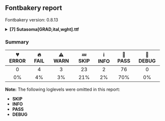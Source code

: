 ## Fontbakery report

Fontbakery version: 0.8.13

<details><summary><b>[7] Sutasoma[GRAD,ital,wght].ttf</b></summary><div><details><summary>🔥 <b>FAIL:</b> The variable font 'wght' (Weight) axis coordinate must be 400 on the 'Regular' instance. (<a href="https://font-bakery.readthedocs.io/en/stable/fontbakery/profiles/fvar.html#com.google.fonts/check/varfont/regular_wght_coord">com.google.fonts/check/varfont/regular_wght_coord</a>)</summary><div>


* 🔥 **FAIL** "Regular" instance not present. [code: no-regular-instance]
</div></details><details><summary>🔥 <b>FAIL:</b> The variable font 'ital' (Italic) axis coordinate must be zero on the 'Regular' instance. (<a href="https://font-bakery.readthedocs.io/en/stable/fontbakery/profiles/fvar.html#com.google.fonts/check/varfont/regular_ital_coord">com.google.fonts/check/varfont/regular_ital_coord</a>)</summary><div>


* 🔥 **FAIL** "Regular" instance not present. [code: no-regular-instance]
</div></details><details><summary>🔥 <b>FAIL:</b> The variable font 'wght' (Weight) axis coordinate must be 700 on the 'Bold' instance. (<a href="https://font-bakery.readthedocs.io/en/stable/fontbakery/profiles/fvar.html#com.google.fonts/check/varfont/bold_wght_coord">com.google.fonts/check/varfont/bold_wght_coord</a>)</summary><div>


* 🔥 **FAIL** "Bold" instance not present. [code: no-bold-instance]
</div></details><details><summary>🔥 <b>FAIL:</b> STAT table has Axis Value tables? (<a href="https://font-bakery.readthedocs.io/en/stable/fontbakery/profiles/stat.html#com.adobe.fonts/check/stat_has_axis_value_tables">com.adobe.fonts/check/stat_has_axis_value_tables</a>)</summary><div>


* 🔥 **FAIL** STAT table is missing Axis Value for 'ital' value '9.0' [code: missing-axis-value-table]
* 🔥 **FAIL** STAT table is missing Axis Value for 'ital' value '9.0' [code: missing-axis-value-table]
* 🔥 **FAIL** STAT table is missing Axis Value for 'ital' value '9.0' [code: missing-axis-value-table]
* 🔥 **FAIL** STAT table is missing Axis Value for 'ital' value '9.0' [code: missing-axis-value-table]
* 🔥 **FAIL** STAT table is missing Axis Value for 'ital' value '9.0' [code: missing-axis-value-table]
* 🔥 **FAIL** STAT table is missing Axis Value for 'ital' value '9.0' [code: missing-axis-value-table]
* 🔥 **FAIL** STAT table is missing Axis Value for 'ital' value '9.0' [code: missing-axis-value-table]
* 🔥 **FAIL** STAT table is missing Axis Value for 'ital' value '9.0' [code: missing-axis-value-table]
* 🔥 **FAIL** STAT table is missing Axis Value for 'ital' value '9.0' [code: missing-axis-value-table]
* 🔥 **FAIL** STAT table is missing Axis Value for 'ital' value '9.0' [code: missing-axis-value-table]
* 🔥 **FAIL** STAT table is missing Axis Value for 'ital' value '9.0' [code: missing-axis-value-table]
* 🔥 **FAIL** STAT table is missing Axis Value for 'ital' value '9.0' [code: missing-axis-value-table]
* 🔥 **FAIL** STAT table is missing Axis Value for 'ital' value '9.0' [code: missing-axis-value-table]
* 🔥 **FAIL** STAT table is missing Axis Value for 'ital' value '9.0' [code: missing-axis-value-table]
</div></details><details><summary>⚠ <b>WARN:</b> Does the font contain a soft hyphen? (<a href="https://font-bakery.readthedocs.io/en/stable/fontbakery/profiles/universal.html#com.google.fonts/check/soft_hyphen">com.google.fonts/check/soft_hyphen</a>)</summary><div>


* ⚠ **WARN** This font has a 'Soft Hyphen' character. [code: softhyphen]
</div></details><details><summary>⚠ <b>WARN:</b> Detect any interpolation issues in the font. (<a href="https://font-bakery.readthedocs.io/en/stable/fontbakery/profiles/universal.html#com.google.fonts/check/interpolation_issues">com.google.fonts/check/interpolation_issues</a>)</summary><div>


* ⚠ **WARN** Interpolation issues were found in the font: 	- Contour 2 start point differs in glyph 'Oslash' between location <fontTools.ttLib.ttGlyphSet._TTGlyphSetGlyf object at 0x10c68a990> and location <fontTools.ttLib.ttGlyphSet._TTGlyphSetGlyf object at 0x10c655b10>

	- Contour 1 start point differs in glyph 'O' between location <fontTools.ttLib.ttGlyphSet._TTGlyphSetGlyf object at 0x10c68a990> and location <fontTools.ttLib.ttGlyphSet._TTGlyphSetGlyf object at 0x10c655b10>

	- Contour 3 start point differs in glyph 'numbersign' between location <fontTools.ttLib.ttGlyphSet._TTGlyphSetGlyf object at 0x10c68a990> and location <fontTools.ttLib.ttGlyphSet._TTGlyphSetGlyf object at 0x10c79ca10>

	- Contour 3 start point differs in glyph 'numbersign' between location <fontTools.ttLib.ttGlyphSet._TTGlyphSetGlyf object at 0x10c68a990> and location <fontTools.ttLib.ttGlyphSet._TTGlyphSetGlyf object at 0x10c6552d0>

	- Contour 3 start point differs in glyph 'numbersign' between location <fontTools.ttLib.ttGlyphSet._TTGlyphSetGlyf object at 0x10c68a990> and location <fontTools.ttLib.ttGlyphSet._TTGlyphSetGlyf object at 0x10c64f490>

	- Contour 3 start point differs in glyph 'numbersign' between location <fontTools.ttLib.ttGlyphSet._TTGlyphSetGlyf object at 0x10c68a990> and location <fontTools.ttLib.ttGlyphSet._TTGlyphSetGlyf object at 0x10c64f590>

	- Contour 3 start point differs in glyph 'numbersign' between location <fontTools.ttLib.ttGlyphSet._TTGlyphSetGlyf object at 0x10c68a990> and location <fontTools.ttLib.ttGlyphSet._TTGlyphSetGlyf object at 0x10c64f4d0>

	- Contour 3 start point differs in glyph 'numbersign' between location <fontTools.ttLib.ttGlyphSet._TTGlyphSetGlyf object at 0x10c68a990> and location <fontTools.ttLib.ttGlyphSet._TTGlyphSetGlyf object at 0x10c64f990>

	- Contour 1 start point differs in glyph 'o' between location <fontTools.ttLib.ttGlyphSet._TTGlyphSetGlyf object at 0x10c68a990> and location <fontTools.ttLib.ttGlyphSet._TTGlyphSetGlyf object at 0x10c655b10>

	- Contour 1 start point differs in glyph 'nine' between location <fontTools.ttLib.ttGlyphSet._TTGlyphSetGlyf object at 0x10c68a990> and location <fontTools.ttLib.ttGlyphSet._TTGlyphSetGlyf object at 0x10c655b10>

	- Contour 1 start point differs in glyph 'uni2080' between location <fontTools.ttLib.ttGlyphSet._TTGlyphSetGlyf object at 0x10c68a990> and location <fontTools.ttLib.ttGlyphSet._TTGlyphSetGlyf object at 0x10c791ad0>

	- Contour 1 start point differs in glyph 'uni2080' between location <fontTools.ttLib.ttGlyphSet._TTGlyphSetGlyf object at 0x10c68a990> and location <fontTools.ttLib.ttGlyphSet._TTGlyphSetGlyf object at 0x10c6552d0>

	- Contour 1 start point differs in glyph 'uni2080' between location <fontTools.ttLib.ttGlyphSet._TTGlyphSetGlyf object at 0x10c68a990> and location <fontTools.ttLib.ttGlyphSet._TTGlyphSetGlyf object at 0x10c64fdd0>

	- Contour 1 start point differs in glyph 'uni2080' between location <fontTools.ttLib.ttGlyphSet._TTGlyphSetGlyf object at 0x10c68a990> and location <fontTools.ttLib.ttGlyphSet._TTGlyphSetGlyf object at 0x10c655b10>

	- Contour 1 start point differs in glyph 'uni2080' between location <fontTools.ttLib.ttGlyphSet._TTGlyphSetGlyf object at 0x10c68a990> and location <fontTools.ttLib.ttGlyphSet._TTGlyphSetGlyf object at 0x10c64f4d0>

	- Contour 1 start point differs in glyph 'uni2080' between location <fontTools.ttLib.ttGlyphSet._TTGlyphSetGlyf object at 0x10c68a990> and location <fontTools.ttLib.ttGlyphSet._TTGlyphSetGlyf object at 0x10c64f990>

	- Contour 1 start point differs in glyph 'OE' between location <fontTools.ttLib.ttGlyphSet._TTGlyphSetGlyf object at 0x10c68a990> and location <fontTools.ttLib.ttGlyphSet._TTGlyphSetGlyf object at 0x10c655b10>

	- Contour 2 start point differs in glyph 'Q' between location <fontTools.ttLib.ttGlyphSet._TTGlyphSetGlyf object at 0x10c68a990> and location <fontTools.ttLib.ttGlyphSet._TTGlyphSetGlyf object at 0x10c655b10>

	- Contour 1 start point differs in glyph 'zero.dnom' between location <fontTools.ttLib.ttGlyphSet._TTGlyphSetGlyf object at 0x10c68a990> and location <fontTools.ttLib.ttGlyphSet._TTGlyphSetGlyf object at 0x10c791ad0>

	- Contour 1 start point differs in glyph 'zero.dnom' between location <fontTools.ttLib.ttGlyphSet._TTGlyphSetGlyf object at 0x10c68a990> and location <fontTools.ttLib.ttGlyphSet._TTGlyphSetGlyf object at 0x10c6552d0>

	- Contour 1 start point differs in glyph 'zero.dnom' between location <fontTools.ttLib.ttGlyphSet._TTGlyphSetGlyf object at 0x10c68a990> and location <fontTools.ttLib.ttGlyphSet._TTGlyphSetGlyf object at 0x10c64fdd0>

	- Contour 1 start point differs in glyph 'zero.dnom' between location <fontTools.ttLib.ttGlyphSet._TTGlyphSetGlyf object at 0x10c68a990> and location <fontTools.ttLib.ttGlyphSet._TTGlyphSetGlyf object at 0x10c655b10>

	- Contour 1 start point differs in glyph 'zero.dnom' between location <fontTools.ttLib.ttGlyphSet._TTGlyphSetGlyf object at 0x10c68a990> and location <fontTools.ttLib.ttGlyphSet._TTGlyphSetGlyf object at 0x10c64f4d0>

	- Contour 1 start point differs in glyph 'zero.dnom' between location <fontTools.ttLib.ttGlyphSet._TTGlyphSetGlyf object at 0x10c68a990> and location <fontTools.ttLib.ttGlyphSet._TTGlyphSetGlyf object at 0x10c64f990>

	- Contour 1 start point differs in glyph 'oe' between location <fontTools.ttLib.ttGlyphSet._TTGlyphSetGlyf object at 0x10c68a990> and location <fontTools.ttLib.ttGlyphSet._TTGlyphSetGlyf object at 0x10c655b10>

	- Contour 1 start point differs in glyph 'six' between location <fontTools.ttLib.ttGlyphSet._TTGlyphSetGlyf object at 0x10c68a990> and location <fontTools.ttLib.ttGlyphSet._TTGlyphSetGlyf object at 0x10c655b10>

	- Contour 1 start point differs in glyph 'zero' between location <fontTools.ttLib.ttGlyphSet._TTGlyphSetGlyf object at 0x10c68a990> and location <fontTools.ttLib.ttGlyphSet._TTGlyphSetGlyf object at 0x10c791ad0>

	- Contour 1 start point differs in glyph 'zero' between location <fontTools.ttLib.ttGlyphSet._TTGlyphSetGlyf object at 0x10c68a990> and location <fontTools.ttLib.ttGlyphSet._TTGlyphSetGlyf object at 0x10c6552d0>

	- Contour 1 start point differs in glyph 'zero' between location <fontTools.ttLib.ttGlyphSet._TTGlyphSetGlyf object at 0x10c68a990> and location <fontTools.ttLib.ttGlyphSet._TTGlyphSetGlyf object at 0x10c64fdd0>

	- Contour 1 start point differs in glyph 'zero' between location <fontTools.ttLib.ttGlyphSet._TTGlyphSetGlyf object at 0x10c68a990> and location <fontTools.ttLib.ttGlyphSet._TTGlyphSetGlyf object at 0x10c655b10>

	- Contour 1 start point differs in glyph 'zero' between location <fontTools.ttLib.ttGlyphSet._TTGlyphSetGlyf object at 0x10c68a990> and location <fontTools.ttLib.ttGlyphSet._TTGlyphSetGlyf object at 0x10c64f4d0>

	- Contour 1 start point differs in glyph 'zero' between location <fontTools.ttLib.ttGlyphSet._TTGlyphSetGlyf object at 0x10c68a990> and location <fontTools.ttLib.ttGlyphSet._TTGlyphSetGlyf object at 0x10c64f990> 

	- Contour 2 start point differs in glyph 'oslash' between location <fontTools.ttLib.ttGlyphSet._TTGlyphSetGlyf object at 0x10c68a990> and location <fontTools.ttLib.ttGlyphSet._TTGlyphSetGlyf object at 0x10c655b10> [code: interpolation-issues]
</div></details><details><summary>⚠ <b>WARN:</b> Are there any misaligned on-curve points? (<a href="https://font-bakery.readthedocs.io/en/stable/fontbakery/profiles/<Section: Outline Correctness Checks>.html#com.google.fonts/check/outline_alignment_miss">com.google.fonts/check/outline_alignment_miss</a>)</summary><div>


* ⚠ **WARN** The following glyphs have on-curve points which have potentially incorrect y coordinates:

	* comma (U+002C): X=123.5,Y=1.5 (should be at baseline 0?)

	* comma (U+002C): X=100.0,Y=-2.0 (should be at baseline 0?)

	* zero (U+0030): X=226.5,Y=700.5 (should be at cap-height 700?)

	* zero (U+0030): X=375.5,Y=-0.5 (should be at baseline 0?)

	* six (U+0036): X=223.5,Y=700.5 (should be at cap-height 700?)

	* nine (U+0039): X=330.5,Y=-0.5 (should be at baseline 0?)

	* semicolon (U+003B): X=123.5,Y=1.5 (should be at baseline 0?)

	* semicolon (U+003B): X=100.0,Y=-2.0 (should be at baseline 0?)

	* b (U+0062): X=388.0,Y=1.0 (should be at baseline 0?)

	* d (U+0064): X=180.0,Y=489.0 (should be at x-height 490?)

	* d (U+0064): X=319.5,Y=488.5 (should be at x-height 490?)

	* p (U+0070): X=377.0,Y=1.0 (should be at baseline 0?)

	* p (U+0070): X=237.5,Y=1.5 (should be at baseline 0?)

	* q (U+0071): X=180.0,Y=489.0 (should be at x-height 490?)

	* r (U+0072): X=350.0,Y=489.0 (should be at x-height 490?)

	* t (U+0074): X=279.5,Y=-0.5 (should be at baseline 0?)

	* registered (U+00AE): X=184.0,Y=702.0 (should be at cap-height 700?)

	* uni00B9 (U+00B9): X=30.0,Y=702.0 (should be at cap-height 700?)

	* eth (U+00F0): X=338.5,Y=2.0 (should be at baseline 0?)

	* thorn (U+00FE): X=378.0,Y=1.0 (should be at baseline 0?)

	* thorn (U+00FE): X=238.5,Y=1.5 (should be at baseline 0?)

	* OE (U+0152): X=412.5,Y=0.5 (should be at baseline 0?)

	* uni0163 (U+0163): X=279.5,Y=-0.5 (should be at baseline 0?)

	* tcaron (U+0165): X=279.5,Y=-0.5 (should be at baseline 0?)

	* uni021B (U+021B): X=279.5,Y=-0.5 (should be at baseline 0?)

	* uni03BC (U+03BC): X=548.5,Y=-0.5 (should be at baseline 0?)

	* pi (U+03C0): X=619.5,Y=-0.5 (should be at baseline 0?)

	* quotesinglbase (U+201A): X=131.5,Y=2.0 (should be at baseline 0?)

	* quotesinglbase (U+201A): X=107.0,Y=-2.0 (should be at baseline 0?)

	* quotedblbase (U+201E): X=131.5,Y=2.0 (should be at baseline 0?)

	* quotedblbase (U+201E): X=107.0,Y=-2.0 (should be at baseline 0?)

	* quotedblbase (U+201E): X=312.5,Y=2.0 (should be at baseline 0?)

	* quotedblbase (U+201E): X=288.0,Y=-2.0 (should be at baseline 0?)

	* oneeighth (U+215B): X=546.5,Y=2.0 (should be at baseline 0?)

	* threeeighths (U+215C): X=606.5,Y=2.0 (should be at baseline 0?)

	* fiveeighths (U+215D): X=611.5,Y=2.0 (should be at baseline 0?)

	* seveneighths (U+215E): X=540.5,Y=2.0 (should be at baseline 0?)

	* uni25CC (U+25CC): X=382.0,Y=1.0 (should be at baseline 0?)

	* uni25CC (U+25CC): X=439.5,Y=1.0 (should be at baseline 0?)

	* uni25CC (U+25CC): X=382.0,Y=699.0 (should be at cap-height 700?) 

	* uni25CC (U+25CC): X=439.5,Y=699.0 (should be at cap-height 700?) [code: found-misalignments]
</div></details><br></div></details>

### Summary

| 💔 ERROR | 🔥 FAIL | ⚠ WARN | 💤 SKIP | ℹ INFO | 🍞 PASS | 🔎 DEBUG |
|:-----:|:----:|:----:|:----:|:----:|:----:|:----:|
| 0 | 4 | 3 | 23 | 2 | 76 | 0 |
| 0% | 4% | 3% | 21% | 2% | 70% | 0% |

**Note:** The following loglevels were omitted in this report:
* **SKIP**
* **INFO**
* **PASS**
* **DEBUG**
